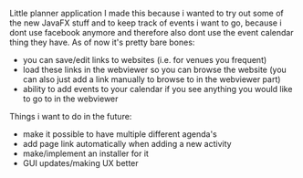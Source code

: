 Little planner application
I made this because i wanted to try out some of the new JavaFX stuff and to keep track of events i want to go, because i dont use facebook anymore and therefore also dont use the event calendar thing they have.
As of now it's pretty bare bones:
  - you can save/edit links to websites (i.e. for venues you frequent)
  - load these links in the webviewer so you can browse the website (you can also just add a link manually to browse to in the webviewer part)
  - ability to add events to your calendar if you see anything you would like to go to in the webviewer

 Things i want to do in the future:
  - make it possible to have multiple different agenda's
  - add page link automatically when adding a new activity
  - make/implement an installer for it
  - GUI updates/making UX better

